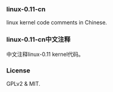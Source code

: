 ### linux-0.11-cn
linux kernel code comments in Chinese.

### linux-0.11-cn中文注释
中文注释linux-0.11 kernel代码。

### License
GPLv2 & MIT.
